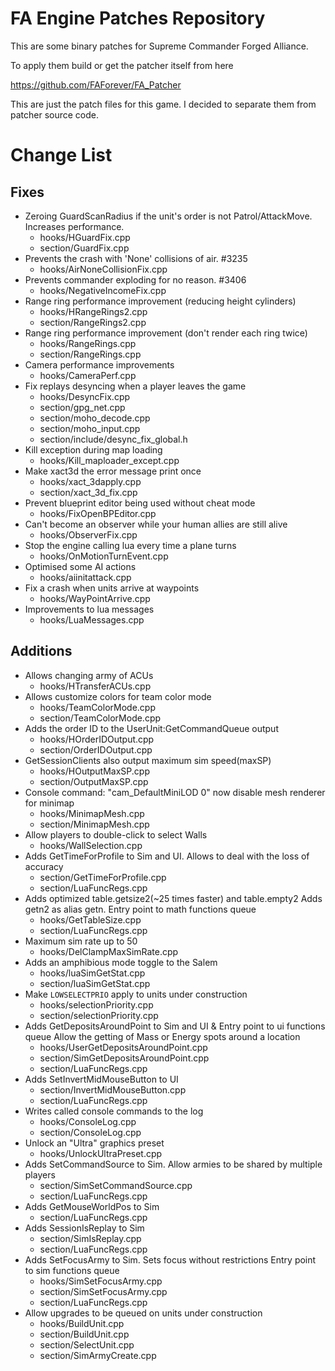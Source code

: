 # FA Engine Patches Repository

This are some binary patches for Supreme Commander Forged Alliance.

To apply them build or get the patcher itself from here

https://github.com/FAForever/FA_Patcher

This are just the patch files for this game. I decided to separate them from patcher source code.

# Change List
## Fixes
- Zeroing GuardScanRadius if the unit's order is not Patrol/AttackMove. Increases performance.
    - hooks/HGuardFix.cpp
    - section/GuardFix.cpp
- Prevents the crash with 'None' collisions of air. #3235
    - hooks/AirNoneCollisionFix.cpp
- Prevents commander exploding for no reason. #3406
    - hooks/NegativeIncomeFix.cpp
- Range ring performance improvement (reducing height cylinders)
    - hooks/HRangeRings2.cpp
    - section/RangeRings2.cpp
- Range ring performance improvement (don't render each ring twice)
    - hooks/RangeRings.cpp
    - section/RangeRings.cpp
- Camera performance improvements
    - hooks/CameraPerf.cpp
- Fix replays desyncing when a player leaves the game
    - hooks/DesyncFix.cpp
    - section/gpg_net.cpp
    - section/moho_decode.cpp
    - section/moho_input.cpp
    - section/include/desync_fix_global.h
- Kill exception during map loading
    - hooks/Kill_maploader_except.cpp
- Make xact3d the error message print once
    - hooks/xact_3dapply.cpp
    - section/xact_3d_fix.cpp
- Prevent blueprint editor being used without cheat mode
    - hooks/FixOpenBPEditor.cpp
- Can't become an observer while your human allies are still alive
    - hooks/ObserverFix.cpp
- Stop the engine calling lua every time a plane turns
    - hooks/OnMotionTurnEvent.cpp
- Optimised some AI actions
    - hooks/aiinitattack.cpp
- Fix a crash when units arrive at waypoints
    - hooks/WayPointArrive.cpp
- Improvements to lua messages
    - hooks/LuaMessages.cpp

## Additions
- Allows changing army of ACUs
    - hooks/HTransferACUs.cpp
- Allows customize colors for team color mode
    - hooks/TeamColorMode.cpp
    - section/TeamColorMode.cpp
- Adds the order ID to the UserUnit:GetCommandQueue output
    - hooks/HOrderIDOutput.cpp
    - section/OrderIDOutput.cpp
- GetSessionClients also output maximum sim speed(maxSP)
    - hooks/HOutputMaxSP.cpp
    - section/OutputMaxSP.cpp
- Console command: "cam_DefaultMiniLOD 0" now disable mesh renderer for minimap
    - hooks/MinimapMesh.cpp
    - section/MinimapMesh.cpp
- Allow players to double-click to select Walls
    - hooks/WallSelection.cpp
- Adds GetTimeForProfile to Sim and UI. Allows to deal with the loss of accuracy
    - section/GetTimeForProfile.cpp
    - section/LuaFuncRegs.cpp
- Adds optimized table.getsize2(~25 times faster) and table.empty2
  Adds getn2 as alias getn. Entry point to math functions queue
    - hooks/GetTableSize.cpp
    - section/LuaFuncRegs.cpp
- Maximum sim rate up to 50
    - hooks/DelClampMaxSimRate.cpp
- Adds an amphibious mode toggle to the Salem
    - hooks/luaSimGetStat.cpp
    - section/luaSimGetStat.cpp
- Make `LOWSELECTPRIO` apply to units under construction
    - hooks/selectionPriority.cpp
    - section/selectionPriority.cpp
- Adds GetDepositsAroundPoint to Sim and UI & Entry point to ui functions queue
  Allow the getting of Mass or Energy spots around a location
    - hooks/UserGetDepositsAroundPoint.cpp
    - section/SimGetDepositsAroundPoint.cpp
    - section/LuaFuncRegs.cpp
- Adds SetInvertMidMouseButton to UI
    - section/InvertMidMouseButton.cpp
    - section/LuaFuncRegs.cpp
- Writes called console commands to the log
    - hooks/ConsoleLog.cpp
    - section/ConsoleLog.cpp
- Unlock an "Ultra" graphics preset
    - hooks/UnlockUltraPreset.cpp
- Adds SetCommandSource to Sim. Allow armies to be shared by multiple players
    - section/SimSetCommandSource.cpp
    - section/LuaFuncRegs.cpp
- Adds GetMouseWorldPos to Sim
    - section/LuaFuncRegs.cpp
- Adds SessionIsReplay to Sim
    - section/SimIsReplay.cpp
    - section/LuaFuncRegs.cpp
- Adds SetFocusArmy to Sim. Sets focus without restrictions
  Entry point to sim functions queue
    - hooks/SimSetFocusArmy.cpp
    - section/SimSetFocusArmy.cpp
    - section/LuaFuncRegs.cpp
- Allow upgrades to be queued on units under construction
    - hooks/BuildUnit.cpp
    - section/BuildUnit.cpp
    - section/SelectUnit.cpp
    - section/SimArmyCreate.cpp